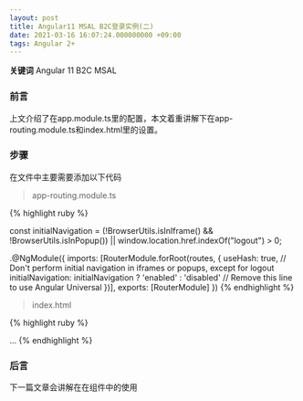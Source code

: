 ```yaml
---
layout: post
title: Angular11 MSAL B2C登录实例(二) 
date: 2021-03-16 16:07:24.000000000 +09:00
tags: Angular 2+
---
```


**关键词** Angular 11 B2C MSAL

### 前言
上文介绍了在app.module.ts里的配置，本文着重讲解下在app-routing.module.ts和index.html里的设置。

### 步骤
在文件中主要需要添加以下代码
> app-routing.module.ts

{% highlight ruby %}

const initialNavigation = (!BrowserUtils.isInIframe() && !BrowserUtils.isInPopup()) || window.location.href.indexOf("logout") > 0;

.@NgModule({
  imports: [RouterModule.forRoot(routes, {
    useHash: true,
    // Don't perform initial navigation in iframes or popups, except for logout
    initialNavigation: initialNavigation ? 'enabled' : 'disabled' // Remove this line to use Angular Universal
  })],
  exports: [RouterModule]
})
{% endhighlight %}
> index.html

{% highlight ruby %}
<body>
...
  <app-redirect></app-redirect>
</body>
{% endhighlight %}

### 后言
下一篇文章会讲解在在组件中的使用


